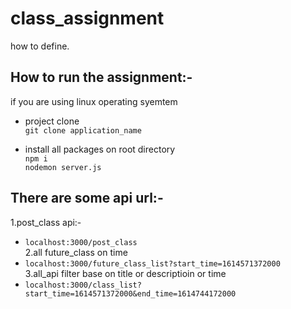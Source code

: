 # class_assignment
how to define.

## How to run the assignment:-
if you are using linux operating syemtem <br>
- project clone <br>
`git clone application_name` <br>

- install all packages on root directory <br>
`npm i` <br>
`nodemon server.js`

## There are some api url:- <br>
1.post_class api:-
- `localhost:3000/post_class` <br>
2.all future_class on time
- `localhost:3000/future_class_list?start_time=1614571372000` <br>
3.all_api filter base on title or descriptioin or time
- `localhost:3000/class_list?start_time=1614571372000&end_time=1614744172000` <br>





